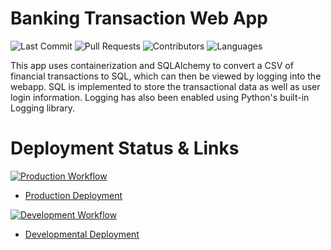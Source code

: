 # Banking Transaction Web App

![Last Commit](https://img.shields.io/github/last-commit/onahte/final_flask_auth?style=plastic)
![Pull Requests](https://img.shields.io/github/issues-pr/onahte/final_flask_auth?style=plastic)
![Contributors](https://img.shields.io/github/contributors/onahte/final_flask_auth?style=plastic)
![Languages](https://img.shields.io/github/languages/count/onahte/final_flask_auth?style=plastic) 

This app uses containerization and SQLAlchemy to convert a CSV of financial transactions to SQL, 
which can then be viewed by logging into the webapp. SQL is implemented to store the transactional 
data as well as user login information. Logging has also been enabled using Python's built-in 
Logging library.

# Deployment Status & Links

[![Production Workflow](https://img.shields.io/github/workflow/status/onahte/final_flask_auth/Production?label=Producation&logo=Github)](https://github.com/onahte/final_flask_auth/actions/workflows/prod.yml)

* [Production Deployment](https://onahtefinal-prod.herokuapp.com/)


[![Development Workflow](https://img.shields.io/github/workflow/status/onahte/final_flask_auth/Development?label=Development&logo=Github)](https://github.com/onahte/final_flask_auth/actions/workflows/dev.yml)

* [Developmental Deployment](https://onahtefinal-dev.herokuapp.com/)

